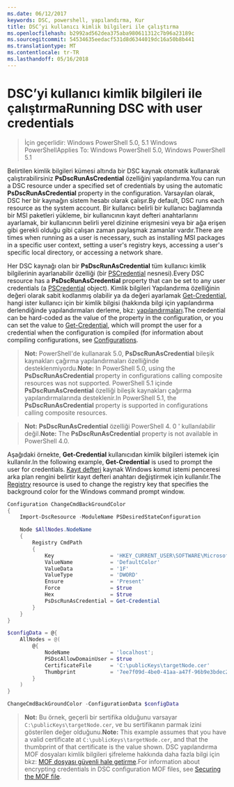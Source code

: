 ```yaml
---
ms.date: 06/12/2017
keywords: DSC, powershell, yapılandırma, Kur
title: DSC’yi kullanıcı kimlik bilgileri ile çalıştırma
ms.openlocfilehash: b2992ad562dea375aba980611312c7b96a23189c
ms.sourcegitcommit: 54534635eedacf531d8d6344019dc16a50b8b441
ms.translationtype: MT
ms.contentlocale: tr-TR
ms.lasthandoff: 05/16/2018
---
```

# <a name="running-dsc-with-user-credentials"></a><span data-ttu-id="52eee-103">DSC’yi kullanıcı kimlik bilgileri ile çalıştırma</span><span class="sxs-lookup"><span data-stu-id="52eee-103">Running DSC with user credentials</span></span>

> <span data-ttu-id="52eee-104">İçin geçerlidir: Windows PowerShell 5.0, 5.1 Windows PowerShell</span><span class="sxs-lookup"><span data-stu-id="52eee-104">Applies To: Windows PowerShell 5.0, Windows PowerShell 5.1</span></span>

<span data-ttu-id="52eee-105">Belirtilen kimlik bilgileri kümesi altında bir DSC kaynak otomatik kullanarak çalıştırabilirsiniz **PsDscRunAsCredential** özelliğini yapılandırma.</span><span class="sxs-lookup"><span data-stu-id="52eee-105">You can run a DSC resource under a specified set of credentials by using the automatic **PsDscRunAsCredential** property in the configuration.</span></span>
<span data-ttu-id="52eee-106">Varsayılan olarak, DSC her bir kaynağın sistem hesabı olarak çalışır.</span><span class="sxs-lookup"><span data-stu-id="52eee-106">By default, DSC runs each resource as the system account.</span></span>
<span data-ttu-id="52eee-107">Bir kullanıcı belirli bir kullanıcı bağlamında bir MSI paketleri yükleme, bir kullanıcının kayıt defteri anahtarlarını ayarlamak, bir kullanıcının belirli yerel dizinine erişmesini veya bir ağa erişen gibi gerekli olduğu gibi çalışan zaman paylaşmak zamanlar vardır.</span><span class="sxs-lookup"><span data-stu-id="52eee-107">There are times when running as a user is necessary, such as installing MSI packages in a specific user context, setting a user's registry keys, accessing a user's specific local directory, or accessing a network share.</span></span>

<span data-ttu-id="52eee-108">Her DSC kaynağı olan bir **PsDscRunAsCredential** tüm kullanıcı kimlik bilgilerinin ayarlanabilir özelliği (bir [PSCredential](https://msdn.microsoft.com/library/ms572524(v=VS.85).aspx) nesnesi).</span><span class="sxs-lookup"><span data-stu-id="52eee-108">Every DSC resource has a **PsDscRunAsCredential** property that can be set to any user credentials (a [PSCredential](https://msdn.microsoft.com/library/ms572524(v=VS.85).aspx) object).</span></span>
<span data-ttu-id="52eee-109">Kimlik bilgileri Yapılandırma özelliğinin değeri olarak sabit kodlanmış olabilir ya da değeri ayarlamak [Get-Credential](https://technet.microsoft.com/library/hh849815.aspx), hangi ister kullanıcı için bir kimlik bilgisi (hakkında bilgi için yapılandırma derlendiğinde yapılandırmaları derleme, bkz: [yapılandırmaları](configurations.md).</span><span class="sxs-lookup"><span data-stu-id="52eee-109">The credential can be hard-coded as the value of the property in the configuration, or you can set the value to [Get-Credential](https://technet.microsoft.com/library/hh849815.aspx), which will prompt the user for a credential when the configuration is compiled (for information about compiling configurations, see [Configurations](configurations.md).</span></span>

><span data-ttu-id="52eee-110">**Not:** PowerShell'de kullanarak 5.0, **PsDscRunAsCredential** bileşik kaynakları çağırma yapılandırmaları özelliğinde desteklenmiyordu.</span><span class="sxs-lookup"><span data-stu-id="52eee-110">**Note:** In PowerShell 5.0, using the **PsDscRunAsCredential** property in configurations calling composite resources was not supported.</span></span>
><span data-ttu-id="52eee-111">PowerShell 5.1 içinde **PsDscRunAsCredential** özelliği bileşik kaynakları çağırma yapılandırmalarında desteklenir.</span><span class="sxs-lookup"><span data-stu-id="52eee-111">In PowerShell 5.1, the **PsDscRunAsCredential** property is supported in configurations calling composite resources.</span></span>

><span data-ttu-id="52eee-112">**Not:** **PsDscRunAsCredential** özelliği PowerShell 4. 0 ' kullanılabilir değil.</span><span class="sxs-lookup"><span data-stu-id="52eee-112">**Note:** The **PsDscRunAsCredential** property is not available in PowerShell 4.0.</span></span>

<span data-ttu-id="52eee-113">Aşağıdaki örnekte, **Get-Credential** kullanıcıdan kimlik bilgileri istemek için kullanılır.</span><span class="sxs-lookup"><span data-stu-id="52eee-113">In the following example, **Get-Credential** is used to prompt the user for credentials.</span></span>
<span data-ttu-id="52eee-114">[Kayıt defteri](registryResource.md) kaynak Windows komut istemi penceresi arka plan rengini belirtir kayıt defteri anahtarı değiştirmek için kullanılır.</span><span class="sxs-lookup"><span data-stu-id="52eee-114">The [Registry](registryResource.md) resource is used to change the registry key that specifies the background color for the Windows command prompt window.</span></span>

```powershell
Configuration ChangeCmdBackGroundColor
{
    Import-DscResource -ModuleName PSDesiredStateConfiguration

    Node $AllNodes.NodeName
    {
        Registry CmdPath
        {
            Key                  = 'HKEY_CURRENT_USER\SOFTWARE\Microsoft\Command Processor'
            ValueName            = 'DefaultColor'
            ValueData            = '1F'
            ValueType            = 'DWORD'
            Ensure               = 'Present'
            Force                = $true
            Hex                  = $true
            PsDscRunAsCredential = Get-Credential
        }
    }
}

$configData = @{
    AllNodes = @(
        @{
            NodeName             = 'localhost';
            PSDscAllowDomainUser = $true
            CertificateFile      = 'C:\publicKeys\targetNode.cer'
            Thumbprint           = '7ee7f09d-4be0-41aa-a47f-96b9e3bdec25'
        }
    )
}

ChangeCmdBackGroundColor -ConfigurationData $configData
```
><span data-ttu-id="52eee-115">**Not:** Bu örnek, geçerli bir sertifika olduğunu varsayar `C:\publicKeys\targetNode.cer`, ve bu sertifikanın parmak izini gösterilen değer olduğunu.</span><span class="sxs-lookup"><span data-stu-id="52eee-115">**Note:** This example assumes that you have a valid certificate at `C:\publicKeys\targetNode.cer`, and that the thumbprint of that certificate is the value shown.</span></span>
><span data-ttu-id="52eee-116">DSC yapılandırma MOF dosyaları kimlik bilgileri şifreleme hakkında daha fazla bilgi için bkz: [MOF dosyası güvenli hale getirme](secureMOF.md).</span><span class="sxs-lookup"><span data-stu-id="52eee-116">For information about encrypting credentials in DSC configuration MOF files, see [Securing the MOF file](secureMOF.md).</span></span>